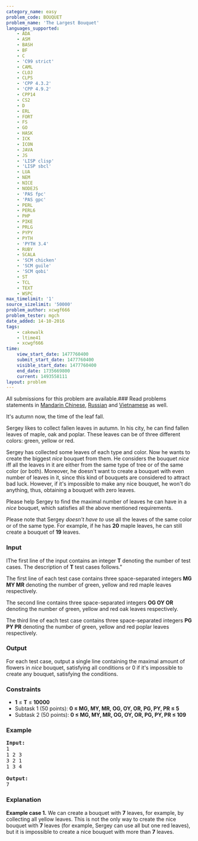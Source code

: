```yaml
---
category_name: easy
problem_code: BOUQUET
problem_name: 'The Largest Bouquet'
languages_supported:
    - ADA
    - ASM
    - BASH
    - BF
    - C
    - 'C99 strict'
    - CAML
    - CLOJ
    - CLPS
    - 'CPP 4.3.2'
    - 'CPP 4.9.2'
    - CPP14
    - CS2
    - D
    - ERL
    - FORT
    - FS
    - GO
    - HASK
    - ICK
    - ICON
    - JAVA
    - JS
    - 'LISP clisp'
    - 'LISP sbcl'
    - LUA
    - NEM
    - NICE
    - NODEJS
    - 'PAS fpc'
    - 'PAS gpc'
    - PERL
    - PERL6
    - PHP
    - PIKE
    - PRLG
    - PYPY
    - PYTH
    - 'PYTH 3.4'
    - RUBY
    - SCALA
    - 'SCM chicken'
    - 'SCM guile'
    - 'SCM qobi'
    - ST
    - TCL
    - TEXT
    - WSPC
max_timelimit: '1'
source_sizelimit: '50000'
problem_author: xcwgf666
problem_tester: mgch
date_added: 14-10-2016
tags:
    - cakewalk
    - ltime41
    - xcwgf666
time:
    view_start_date: 1477760400
    submit_start_date: 1477760400
    visible_start_date: 1477760400
    end_date: 1735669800
    current: 1493558111
layout: problem
---
```

All submissions for this problem are available.###  Read problems statements in [Mandarin Chinese](http://www.codechef.com/download/translated/LTIME41/mandarin/BOUQUET.pdf), [Russian](http://www.codechef.com/download/translated/LTIME41/russian/BOUQUET.pdf) and [Vietnamese](http://www.codechef.com/download/translated/LTIME41/vietnamese/BOUQUET.pdf) as well.

It's autumn now, the time of the leaf fall.

Sergey likes to collect fallen leaves in autumn. In his city, he can find fallen leaves of maple, oak and poplar. These leaves can be of three different colors: green, yellow or red.

Sergey has collected some leaves of each type and color. Now he wants to create the biggest *nice* bouquet from them. He considers the bouquet *nice* iff all the leaves in it are either from the same type of tree or of the same color (or both). Moreover, he doesn't want to create a bouquet with even number of leaves in it, since this kind of bouquets are considered to attract bad luck. However, if it's impossible to make any nice bouquet, he won't do anything, thus, obtaining a bouquet with zero leaves.

Please help Sergey to find the maximal number of leaves he can have in a *nice* bouquet, which satisfies all the above mentioned requirements.

Please note that Sergey *doesn't have to* use all the leaves of the same color or of the same type. For example, if he has **20** maple leaves, he can still create a bouquet of **19** leaves.

### Input

IThe first line of the input contains an integer **T** denoting the number of test cases. The description of **T** test cases follows."

The first line of each test case contains three space-separated integers **MG MY MR** denoting the number of green, yellow and red maple leaves respectively.

The second line contains three space-separated integers **OG OY OR** denoting the number of green, yellow and red oak leaves respectively.

The third line of each test case contains three space-separated integers **PG PY PR** denoting the number of green, yellow and red poplar leaves respectively.

### Output

For each test case, output a single line containing the maximal amount of flowers in *nice* bouquet, satisfying all conditions or 0 if it's impossible to create any bouquet, satisfying the conditions.

### Constraints

- **1** ≤ **T** ≤ **10000**
- Subtask 1 (50 points): **0 ≤ MG, MY, MR, OG, OY, OR, PG, PY, PR ≤ 5**
- Subtask 2 (50 points): **0 ≤ MG, MY, MR, OG, OY, OR, PG, PY, PR ≤ 109**

### Example

<pre><b>Input:</b>
<tt>1
1 2 3
3 2 1
1 3 4</tt>

<b>Output:</b>
<tt>7</tt>
</pre>
### Explanation

**Example case 1.** We can create a bouquet with **7** leaves, for example, by collecting all yellow leaves. This is not the only way to create the nice bouquet with **7** leaves (for example, Sergey can use all but one red leaves), but it is impossible to create a nice bouquet with more than **7** leaves.
